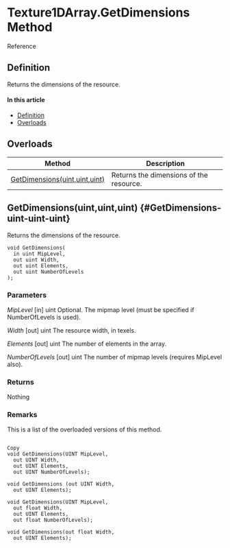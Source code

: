 # Texture1DArray.GetDimensions Method

Reference

## Definition

Returns the dimensions of the resource.

#### In this article

*  [Definition](#definition)
*  [Overloads](#overloads)

## Overloads

| Method | Description |
| ------ | ----------- |
| [GetDimensions(uint,uint,uint)](#GetDimensions-uint-uint-uint) | Returns the dimensions of the resource. |

## GetDimensions(uint,uint,uint) {#GetDimensions-uint-uint-uint}

Returns the dimensions of the resource.

```HLSL
void GetDimensions(
  in uint MipLevel,
  out uint Width,
  out uint Elements,
  out uint NumberOfLevels
);
```

### Parameters
<i>MipLevel</i> [in] uint
Optional. The mipmap level (must be specified if NumberOfLevels is used).

<i>Width</i> [out] uint
The resource width, in texels.

<i>Elements</i> [out] uint
The number of elements in the array.

<i>NumberOfLevels</i> [out] uint
The number of mipmap levels (requires MipLevel also).

### Returns
Nothing

### Remarks
This is a list of the overloaded versions of this method.

```HLSL

Copy
void GetDimensions(UINT MipLevel, 
  out UINT Width,
  out UINT Elements,
  out UINT NumberOfLevels);

void GetDimensions (out UINT Width,
  out UINT Elements);

void GetDimensions(UINT MipLevel,
  out float Width,
  out UINT Elements,
  out float NumberOfLevels);

void GetDimensions(out float Width,
  out UINT Elements);
```